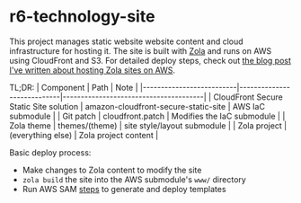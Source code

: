 # r6-technology-site
This project manages static website website content and cloud infrastructure for hosting it. The site is built with [Zola](https://getzola.org) and runs on AWS using CloudFront and S3. For detailed deploy steps, check out [the blog post I've written about hosting Zola sites on AWS](https://r6.technology/posts/quickly-deploying-zola-static-sites-to-aws/).

TL;DR:
| Component               | Path                       | Note                                  |
|--------------------------|----------------------------|---------------------------------------|
| CloudFront Secure Static Site solution | amazon-cloudfront-secure-static-site | AWS IaC submodule                      |
| Git patch                | cloudfront.patch          | Modifies the IaC submodule           |
| Zola theme               | themes/(theme)            | site style/layout submodule           |
| Zola project             | (everything else)         | Zola project content                 |

Basic deploy process:
 - Make changes to Zola content to modify the site
 - `zola build` the site into the AWS submodule's `www/` directory
 - Run AWS SAM [steps](https://github.com/aws-samples/amazon-cloudfront-secure-static-site?tab=readme-ov-file#customizing-the-solution) to generate and deploy templates
